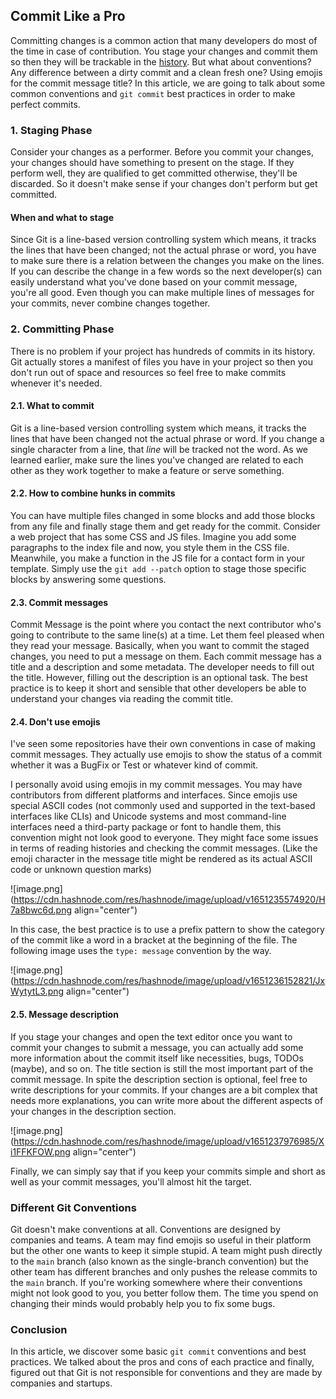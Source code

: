 ## Commit Like a Pro

Committing changes is a common action that many developers do most of the time in case of contribution. You stage your changes and commit them so then they will be trackable in the [history](https://git-scm.com/book/en/v2/Git-Basics-Viewing-the-Commit-History). But what about conventions? Any difference between a dirty commit and a clean fresh one? Using emojis for the commit message title? In this article, we are going to talk about some common conventions and `git commit` best practices in order to make perfect commits.

### 1. Staging Phase
Consider your changes as a performer. Before you commit your changes, your changes should have something to present on the stage. If they perform well, they are qualified to get committed otherwise, they'll be discarded. So it doesn't make sense if your changes don't perform but get committed.

#### When and what to stage
Since Git is a line-based version controlling system which means, it tracks the lines that have been changed; not the actual phrase or word, you have to make sure there is a relation between the changes you make on the lines. If you can describe the change in a few words so the next developer(s) can easily understand what you've done based on your commit message, you're all good. Even though you can make multiple lines of messages for your commits, never combine changes together.


### 2. Committing Phase

There is no problem if your project has hundreds of commits in its history. Git actually stores a manifest of files you have in your project so then you don't run out of space and resources so feel free to make commits whenever it's needed.

#### 2.1. What to commit
Git is a line-based version controlling system which means, it tracks the lines that have been changed not the actual phrase or word. If you change a single character from a line, that *line* will be tracked not the word. As we learned earlier, make sure the lines you've changed are related to each other as they work together to make a feature or serve something.

#### 2.2. How to combine hunks in commits
You can have multiple files changed in some blocks and add those blocks from any file and finally stage them and get ready for the commit. Consider a web project that has some CSS and JS files.  Imagine you add some paragraphs to the index file and now, you style them in the CSS file. Meanwhile, you make a function in the JS file for a contact form in your template. Simply use the `git add --patch` option to stage those specific blocks by answering some questions.

#### 2.3. Commit messages
Commit Message is the point where you contact the next contributor who's going to contribute to the same line(s) at a time. Let them feel pleased when they read your message. Basically, when you want to commit the staged changes, you need to put a message on them. Each commit message has a title and a description and some metadata. The developer needs to fill out the title. However, filling out the description is an optional task. The best practice is to keep it short and sensible that other developers be able to understand your changes via reading the commit title.

#### 2.4. Don't use emojis
I've seen some repositories have their own conventions in case of making commit messages. They actually use emojis to show the status of a commit whether it was a BugFix or Test or whatever kind of commit.

I personally avoid using emojis in my commit messages. You may have contributors from different platforms and interfaces. Since emojis use special ASCII codes (not commonly used and supported in the text-based interfaces like CLIs) and Unicode systems and most command-line interfaces need a third-party package or font to handle them, this convention might not look good to everyone. They might face some issues in terms of reading histories and checking the commit messages. (Like the emoji character in the message title might be rendered as its actual ASCII code or unknown question marks)

![image.png](https://cdn.hashnode.com/res/hashnode/image/upload/v1651235574920/H7a8bwc6d.png align="center")

In this case, the best practice is to use a prefix pattern to show the category of the commit like a word in a bracket at the beginning of the file. The following image uses the `type: message` convention by the way.

![image.png](https://cdn.hashnode.com/res/hashnode/image/upload/v1651236152821/JxWytytL3.png align="center")

#### 2.5. Message description
If you stage your changes and open the text editor once you want to commit your changes to submit a message, you can actually add some more information about the commit itself like necessities, bugs, TODOs (maybe), and so on. The title section is still the most important part of the commit message. In spite the description section is optional, feel free to write descriptions for your commits. If your changes are a bit complex that needs more explanations, you can write more about the different aspects of your changes in the description section.

![image.png](https://cdn.hashnode.com/res/hashnode/image/upload/v1651237976985/Xi1FFKFOW.png align="center")

Finally, we can simply say that if you keep your commits simple and short as well as your commit messages, you'll almost hit the target.

### Different Git Conventions
Git doesn't make conventions at all. Conventions are designed by companies and teams. A team may find emojis so useful in their platform but the other one wants to keep it simple stupid. A team might push directly to the `main` branch (also known as the single-branch convention) but the other team has different branches and only pushes the release commits to the `main` branch. If you're working somewhere where their conventions might not look good to you, you better follow them. The time you spend on changing their minds would probably help you to fix some bugs.

### Conclusion
In this article, we discover some basic `git commit` conventions and best practices. We talked about the pros and cons of each practice and finally, figured out that Git is not responsible for conventions and they are made by companies and startups.